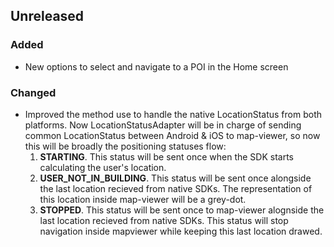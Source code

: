## Unreleased

### Added
* New options to select and navigate to a POI in the Home screen

### Changed

* Improved the method use to handle the native LocationStatus from both platforms. Now LocationStatusAdapter will be in charge of sending common LocationStatus between Android & iOS to map-viewer, so now this will be broadly the positioning statuses flow:
    1. **STARTING**. This status will be sent once when the SDK starts calculating the user's location.
    2. **USER_NOT_IN_BUILDING**. This status will be sent once alongside the last location recieved from native SDKs. The representation of this location inside map-viewer will be a grey-dot.
    3. **STOPPED**. This status will be sent once to map-viewer alognside the last location recieved from native SDKs. This status will stop navigation inside mapviewer while keeping this last location drawed.
